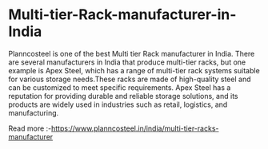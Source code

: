 # Multi-tier-Rack-manufacturer-in-India
Planncosteel is one of the best Multi tier Rack manufacturer in India. There are several manufacturers in India that produce multi-tier racks, but one example is Apex Steel, which has a range of multi-tier rack systems suitable for various storage needs.These racks are made of high-quality steel and can be customized to meet specific requirements. Apex Steel has a reputation for providing durable and reliable storage solutions, and its products are widely used in industries such as retail, logistics, and manufacturing.

Read more :-https://www.planncosteel.in/india/multi-tier-racks-manufacturer
